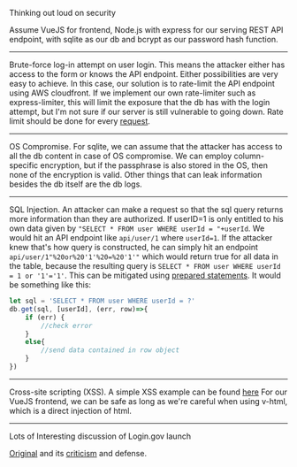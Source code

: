 Thinking out loud on security

Assume VueJS for frontend, Node.js with express for our serving REST API endpoint, with sqlite as our db and bcrypt as our password hash function.

----
Brute-force log-in attempt on user login. This means the attacker either has access to the form or knows the API endpoint. Either possibilities are very easy to achieve. In this case, our solution is to rate-limit the API endpoint using AWS cloudfront. If we implement our own rate-limiter such as express-limiter, this will limit the exposure that the db has with the login attempt, but I'm not sure if our server is still vulnerable to going down. Rate limit should be done for every [request](https://github.com/nfriedly/express-rate-limit).

----

OS Compromise. For sqlite, we can assume that the attacker has access to all the db content in case of OS compromise. We can employ column-specific encryption, but if the passphrase is also stored in the OS, then none of the encryption is valid. Other things that can leak information besides the db itself are the db logs.

----

SQL Injection. An attacker can make a request so that the sql query returns more information than they are authorized. If userID=1 is only entitled to his own data given by `"SELECT * FROM user WHERE userId = "+userId`. We would hit an API endpoint like `api/user/1`  where `userId=1`. If the attacker knew that's how query is constructed, he can simply hit an endpoint `api/user/1"%20or%20'1'%20=%20'1'"` which would return true for all data in the table, because the resulting query is `SELECT * FROM user WHERE userId = 1 or '1'='1'`. This can be mitigated using [prepared statements](https://en.wikipedia.org/wiki/Prepared_statement). It would be something like this:

```js
let sql = 'SELECT * FROM user WHERE userId = ?'
db.get(sql, [userId], (err, row)=>{
    if (err) {
        //check error
    }
    else{
        //send data contained in row object
    }
})

```

----

Cross-site scripting (XSS). A simple XSS example can be found [here](https://codepen.io/vouill/pen/WjVMjL) For our VueJS frontend, we can be safe as long as we're careful when using v-html, which is a direct injection of html.

----

Lots of Interesting discussion of Login.gov launch

[Original](https://news.ycombinator.com/item?id=15202552) and its [criticism](https://news.ycombinator.com/item?id=15215561) and defense.
